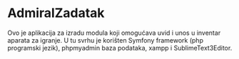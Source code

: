 # AdmiralZadatak
Ovo je aplikacija za izradu modula koji omogućava uvid i unos u inventar aparata za igranje. U tu svrhu je korišten Symfony framework (php programski jezik), phpmyadmin baza podataka, xampp i SublimeText3Editor.
